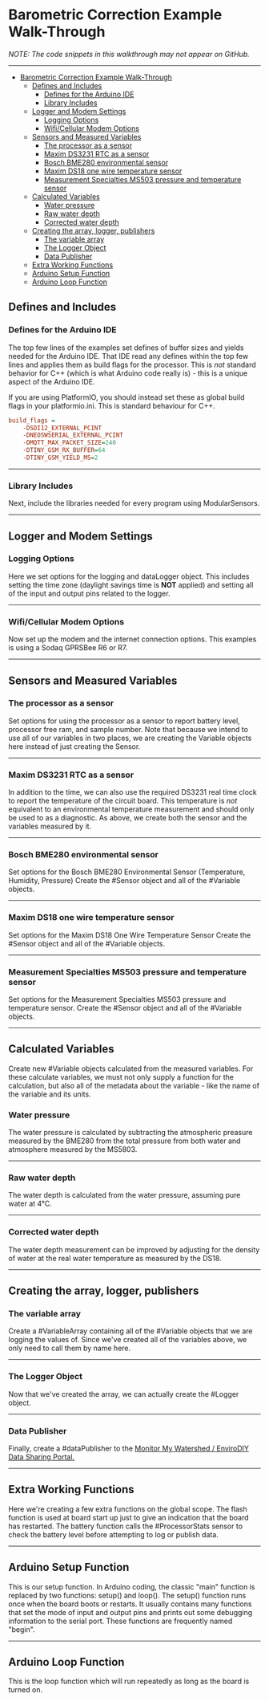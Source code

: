 [//]: # ( @page baro_rho_walkthrough Barometric Correction Walk-Through )
# Barometric Correction Example Walk-Through

_NOTE:  The code snippets in this walkthrough may not appear on GitHub._

[//]: # ( @copydoc baro_rho_example )
___

[//]: # ( @tableofcontents )

[//]: # ( Start GitHub Only )
- [Barometric Correction Example Walk-Through](#barometric-correction-example-walk-through)
  - [Defines and Includes](#defines-and-includes)
    - [Defines for the Arduino IDE](#defines-for-the-arduino-ide)
    - [Library Includes](#library-includes)
  - [Logger and Modem Settings](#logger-and-modem-settings)
    - [Logging Options](#logging-options)
    - [Wifi/Cellular Modem Options](#wificellular-modem-options)
  - [Sensors and Measured Variables](#sensors-and-measured-variables)
    - [The processor as a sensor](#the-processor-as-a-sensor)
    - [Maxim DS3231 RTC as a sensor](#maxim-ds3231-rtc-as-a-sensor)
    - [Bosch BME280 environmental sensor](#bosch-bme280-environmental-sensor)
    - [Maxim DS18 one wire temperature sensor](#maxim-ds18-one-wire-temperature-sensor)
    - [Measurement Specialties MS503 pressure and temperature sensor](#measurement-specialties-ms503-pressure-and-temperature-sensor)
  - [Calculated Variables](#calculated-variables)
    - [Water pressure](#water-pressure)
    - [Raw water depth](#raw-water-depth)
    - [Corrected water depth](#corrected-water-depth)
  - [Creating the array, logger, publishers](#creating-the-array-logger-publishers)
    - [The variable array](#the-variable-array)
    - [The Logger Object](#the-logger-object)
    - [Data Publisher](#data-publisher)
  - [Extra Working Functions](#extra-working-functions)
  - [Arduino Setup Function](#arduino-setup-function)
  - [Arduino Loop Function](#arduino-loop-function)

[//]: # ( End GitHub Only )


[//]: # ( @section baro_rho_defines-and-includes Defines and Includes )
## Defines and Includes

[//]: # ( @subsection baro_rho_defines Defines for the Arduino IDE )
### Defines for the Arduino IDE
The top few lines of the examples set defines of buffer sizes and yields needed for the Arduino IDE.
That IDE read any defines within the top few lines and applies them as build flags for the processor.
This is _not_ standard behavior for C++ (which is what Arduino code really is) - this is a unique aspect of the Arduino IDE.

[//]: # ( @snippet{lineno} baro_rho_correction.ino defines )

If you are using PlatformIO, you should instead set these as global build flags in your platformio.ini.
This is standard behaviour for C++.

```ini
build_flags =
    -DSDI12_EXTERNAL_PCINT
    -DNEOSWSERIAL_EXTERNAL_PCINT
    -DMQTT_MAX_PACKET_SIZE=240
    -DTINY_GSM_RX_BUFFER=64
    -DTINY_GSM_YIELD_MS=2
```
___

[//]: # ( @subsection baro_rho_includes Library Includes )
### Library Includes

Next, include the libraries needed for every program using ModularSensors.

[//]: # ( @snippet{lineno} baro_rho_correction.ino includes )
___

[//]: # ( @section baro_rho_logger_and_modem_settings Logger and Modem Settings )
## Logger and Modem Settings

[//]: # ( @subsection baro_rho_logger_opts Logging Options )
### Logging Options

Here we set options for the logging and dataLogger object.
This includes setting the time zone (daylight savings time is **NOT** applied) and setting all of the input and output pins related to the logger.

[//]: # ( @snippet{lineno} baro_rho_correction.ino logging_options )
___


[//]: # ( @subsection baro_rho_modem_settings Wifi/Cellular Modem Options )
### Wifi/Cellular Modem Options

Now set up the modem and the internet connection options.
This examples is using a Sodaq GPRSBee R6 or R7.

[//]: # ( @snippet{lineno} baro_rho_correction.ino gprsbee )
___

[//]: # ( @section baro_rho_sensors_and_vars Sensors and Measured Variables )
## Sensors and Measured Variables

[//]: # ( @subsection baro_rho_processor_sensor The processor as a sensor )
### The processor as a sensor

Set options for using the processor as a sensor to report battery level, processor free ram, and sample number.
Note that because we intend to use all of our variables in two places, we are creating the Variable objects here instead of just creating the Sensor.

[//]: # ( @snippet{lineno} baro_rho_correction.ino processor_sensor )
___

[//]: # ( @subsection baro_rho_ds3231 Maxim DS3231 RTC as a sensor )
### Maxim DS3231 RTC as a sensor

In addition to the time, we can also use the required DS3231 real time clock to report the temperature of the circuit board.
This temperature is _not_ equivalent to an environmental temperature measurement and should only be used to as a diagnostic.
As above, we create both the sensor and the variables measured by it.

[//]: # ( @snippet{lineno} baro_rho_correction.ino ds3231 )
___

[//]: # ( @subsection baro_rho_bme280 Bosch BME280 environmental sensor )
### Bosch BME280 environmental sensor

Set options for the Bosch BME280 Environmental Sensor (Temperature, Humidity, Pressure)
Create the #Sensor object and all of the #Variable objects.

[//]: # ( @snippet{lineno} baro_rho_correction.ino bme280 )
___

[//]: # ( @subsection baro_rho_ds18 Maxim DS18 one wire temperature sensor )
### Maxim DS18 one wire temperature sensor

Set options for the Maxim DS18 One Wire Temperature Sensor
Create the #Sensor object and all of the #Variable objects.

[//]: # ( @snippet{lineno} baro_rho_correction.ino ds18 )
___

[//]: # ( @subsection baro_rho_ms5803  Measurement Specialties MS503 pressure and temperature sensor )
###  Measurement Specialties MS503 pressure and temperature sensor

Set options for the Measurement Specialties MS503 pressure and temperature sensor.
Create the #Sensor object and all of the #Variable objects.

[//]: # ( @snippet{lineno} baro_rho_correction.ino ms5803 )
___

[//]: # ( @section baro_rho_calc_vars Calculated Variables )
## Calculated Variables

Create new #Variable objects calculated from the measured variables.
For these calculate variables, we must not only supply a function for the calculation, but also all of the metadata about the variable - like the name of the variable and its units.

[//]: # ( @subsection baro_rho_pressure Water pressure )
### Water pressure

The water pressure is calculated by subtracting the atmospheric preasure measured by the BME280 from the total pressure from both water and atmosphere measured by the MS5803.

[//]: # ( @snippet{lineno} baro_rho_correction.ino calculated_pressure )
___

[//]: # ( @subsection baro_rho_raw_depth Raw water depth )
### Raw water depth

The water depth is calculated from the water pressure, assuming pure water at 4°C.

[//]: # ( @snippet{lineno} baro_rho_correction.ino calculated_uncorrected_depth )
___

[//]: # ( @subsection baro_rho_corrected_depth Corrected water depth )
### Corrected water depth

The water depth measurement can be improved by adjusting for the density of water at the real water temperature as measured by the DS18.

[//]: # ( @snippet{lineno} baro_rho_correction.ino calculated_corrected_depth )
___

[//]: # ( @section baro_rho_create_objs Creating the array, logger, publishers )
## Creating the array, logger, publishers

[//]: # ( @subsection baro_rho_variable_array The variable array )
### The variable array

Create a #VariableArray containing all of the #Variable objects that we are logging the values of.
Since we've created all of the variables above, we only need to call them by name here.

[//]: # ( @snippet{lineno} baro_rho_correction.ino variable_arrays )
___

[//]: # ( @subsection baro_rho_logger_obj The Logger Object )
### The Logger Object

Now that we've created the array, we can actually create the #Logger object.

[//]: # ( @snippet{lineno} baro_rho_correction.ino loggers )
___

[//]: # ( @subsection baro_rho_data_publisher Data Publisher )
### Data Publisher

Finally, create a #dataPublisher to the [Monitor My Watershed / EnviroDIY Data Sharing Portal.](http://monitormywatershed.org/)

[//]: # ( @snippet{lineno} baro_rho_correction.ino publishers )
___

[//]: # ( @section baro_rho_working Extra Working Functions )
## Extra Working Functions

Here we're creating a few extra functions on the global scope.
The flash function is used at board start up just to give an indication that the board has restarted.
The battery function calls the #ProcessorStats sensor to check the battery level before attempting to log or publish data.

[//]: # ( @snippet{lineno} baro_rho_correction.ino working_functions )
___

[//]: # ( @section baro_rho_setup Arduino Setup Function )
## Arduino Setup Function

This is our setup function.
In Arduino coding, the classic "main" function is replaced by two functions: setup() and loop().
The setup() function runs once when the board boots or restarts.
It usually contains many functions that set the mode of input and output pins and prints out some debugging information to the serial port.
These functions are frequently named "begin".

[//]: # ( @snippet{lineno} baro_rho_correction.ino setup )
___

[//]: # ( @section baro_rho_loop Arduino Loop Function )
## Arduino Loop Function

This is the loop function which will run repeatedly as long as the board is turned on.

[//]: # ( @snippet{lineno} baro_rho_correction.ino loop )